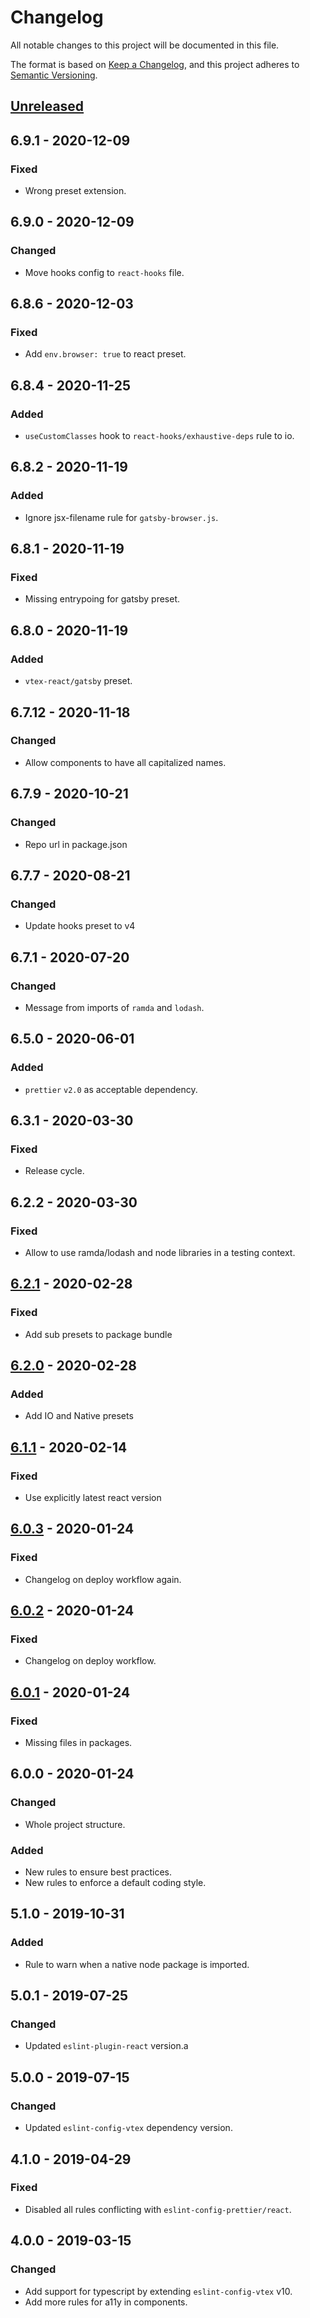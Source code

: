 # Changelog
All notable changes to this project will be documented in this file.

The format is based on [Keep a Changelog](https://keepachangelog.com/en/1.0.0/),
and this project adheres to [Semantic Versioning](https://semver.org/spec/v2.0.0.html).

## [Unreleased]

## 6.9.1 - 2020-12-09
### Fixed
- Wrong preset extension.

## 6.9.0 - 2020-12-09
### Changed
- Move hooks config to `react-hooks` file.

## 6.8.6 - 2020-12-03
### Fixed
- Add `env.browser: true` to react preset.

## 6.8.4 - 2020-11-25
### Added
- `useCustomClasses` hook to `react-hooks/exhaustive-deps` rule to io.

## 6.8.2 - 2020-11-19
### Added
- Ignore jsx-filename rule for `gatsby-browser.js`.

## 6.8.1 - 2020-11-19
### Fixed
- Missing entrypoing for gatsby preset.

## 6.8.0 - 2020-11-19
### Added
- `vtex-react/gatsby` preset.

## 6.7.12 - 2020-11-18
### Changed
- Allow components to have all capitalized names.

## 6.7.9 - 2020-10-21
### Changed
- Repo url in package.json

## 6.7.7 - 2020-08-21
### Changed
- Update hooks preset to v4

## 6.7.1 - 2020-07-20
### Changed
- Message from imports of `ramda` and `lodash`.

## 6.5.0 - 2020-06-01
### Added
- `prettier` `v2.0` as acceptable dependency.

## 6.3.1 - 2020-03-30
### Fixed
- Release cycle.

## 6.2.2 - 2020-03-30
### Fixed
- Allow to use ramda/lodash and node libraries in a testing context.

## [6.2.1] - 2020-02-28
### Fixed
- Add sub presets to package bundle

## [6.2.0] - 2020-02-28
### Added
- Add IO and Native presets

## [6.1.1] - 2020-02-14
### Fixed
- Use explicitly latest react version

## [6.0.3] - 2020-01-24
### Fixed
- Changelog on deploy workflow again.

## [6.0.2] - 2020-01-24
### Fixed
- Changelog on deploy workflow.

## [6.0.1] - 2020-01-24
### Fixed
- Missing files in packages.

## 6.0.0 - 2020-01-24
### Changed
- Whole project structure.

### Added
- New rules to ensure best practices.
- New rules to enforce a default coding style.

## 5.1.0 - 2019-10-31
### Added
- Rule to warn when a native node package is imported.

## 5.0.1 - 2019-07-25
### Changed
- Updated `eslint-plugin-react` version.a

## 5.0.0 - 2019-07-15
### Changed
- Updated `eslint-config-vtex` dependency version.

## 4.1.0 - 2019-04-29
### Fixed
- Disabled all rules conflicting with `eslint-config-prettier/react`.

## 4.0.0 - 2019-03-15
### Changed
- Add support for typescript by extending `eslint-config-vtex` v10.
- Add more rules for a11y in components.

[Unreleased]: https://github.com/vtex/javascript/compare/v6.2.1...HEAD
[6.2.1]: https://github.com/vtex/javascript/compare/v6.2.0...v6.2.1
[6.2.0]: https://github.com/vtex/javascript/compare/v6.1.1...v6.2.0
[6.1.1]: https://github.com/vtex/javascript/compare/v6.0.3...v6.1.1
[6.0.3]: https://github.com/vtex/js-standards/compare/v6.0.2...v6.0.3
[6.0.2]: https://github.com/vtex/js-standards/compare/v6.0.1...v6.0.2
[6.0.1]: https://github.com/vtex/js-standards/compare/v6.0.0...v6.0.1
